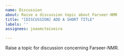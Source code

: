 ```yaml
---
name: Discussion
about: Raise a discussion topic about Farseer-NMR
title: "[DISCUSSION] ADD A SHORT TITLE"
labels: ''
assignees: joaomcteixeira

---
```


Raise a topic for discussion concerning Farseer-NMR.
